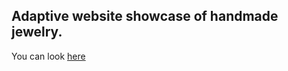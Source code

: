 ## Adaptive website showcase of handmade jewelry.

You can look [here](https://elenanaychuk.github.io/jewelry-showcase-website/)
